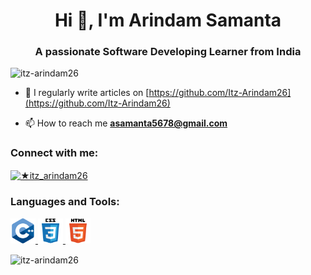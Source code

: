 
<h1 align="center">Hi 👋, I'm Arindam Samanta</h1>
<h3 align="center">A passionate Software Developing Learner from India</h3>

<p align="left"> <img src="https://komarev.com/ghpvc/?username=itz-arindam26&label=Profile%20views&color=0e75b6&style=flat" alt="itz-arindam26" /> </p>

- 📝 I regularly write articles on [https://github.com/Itz-Arindam26](https://github.com/Itz-Arindam26)

- 📫 How to reach me **asamanta5678@gmail.com**

<h3 align="left">Connect with me:</h3>
<p align="left">
<a href="https://www.codechef.com/users/★itz_arindam26" target="blank"><img align="center" src="https://cdn.jsdelivr.net/npm/simple-icons@3.1.0/icons/codechef.svg" alt="★itz_arindam26" height="30" width="40" /></a>
</p>

<h3 align="left">Languages and Tools:</h3>
<p align="left"> <a href="https://www.w3schools.com/cpp/" target="_blank" rel="noreferrer"> <img src="https://raw.githubusercontent.com/devicons/devicon/master/icons/cplusplus/cplusplus-original.svg" alt="cplusplus" width="40" height="40"/> </a> <a href="https://www.w3schools.com/css/" target="_blank" rel="noreferrer"> <img src="https://raw.githubusercontent.com/devicons/devicon/master/icons/css3/css3-original-wordmark.svg" alt="css3" width="40" height="40"/> </a> <a href="https://www.w3.org/html/" target="_blank" rel="noreferrer"> <img src="https://raw.githubusercontent.com/devicons/devicon/master/icons/html5/html5-original-wordmark.svg" alt="html5" width="40" height="40"/> </a> </p>

<p><img align="center" src="https://github-readme-streak-stats.herokuapp.com/?user=itz-arindam26&" alt="itz-arindam26" /></p>

<!--
**Itz-Arindam26/Itz-Arindam26** is a ✨ _special_ ✨ repository because its `README.md` (this file) appears on your GitHub profile.

Here are some ideas to get you started:

- 🔭 I’m currently working on ...
- 🌱 I’m currently learning ...
- 👯 I’m looking to collaborate on ...
- 🤔 I’m looking for help with ...
- 💬 Ask me about ...
- 📫 How to reach me: ...
- 😄 Pronouns: ...
- ⚡ Fun fact: ...
-->
